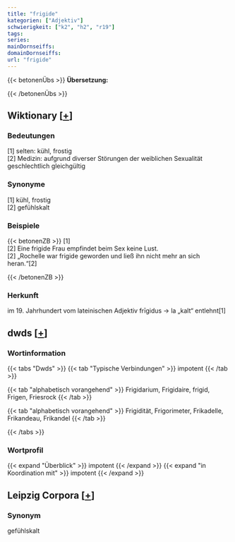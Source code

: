 ```yaml
---
title: "frigide"
kategorien: ["Adjektiv"]
schwierigkeit: ["k2", "h2", "r19"]
tags:
series:
mainDornseiffs:
domainDornseiffs:
url: "frigide"
---
```


{{< betonenÜbs >}}
**Übersetzung:**  
  
{{< /betonenÜbs >}}

## Wiktionary [[+](https://de.wiktionary.org/wiki/frigide)]

### Bedeutungen
[1] selten: kühl, frostig  
[2] Medizin: aufgrund diverser Störungen der weiblichen Sexualität geschlechtlich gleichgültig  

### Synonyme
[1] kühl, frostig  
[2] gefühlskalt  

### Beispiele
{{< betonenZB >}}
[1]  
[2] Eine frigide Frau empfindet beim Sex keine Lust.  
[2] „Rochelle war frigide geworden und ließ ihn nicht mehr an sich heran.“[2]  

{{< /betonenZB >}}
### Herkunft
im 19. Jahrhundert vom lateinischen Adjektiv frīgidus → la „kalt“ entlehnt[1]  



## dwds [[+](https://www.dwds.de/wb/frigide)]

### Wortinformation
{{< tabs "Dwds" >}}
{{< tab "Typische Verbindungen" >}}
impotent
{{< /tab >}}

{{< tab "alphabetisch vorangehend" >}}
Frigidarium, Frigidaire, frigid, Frigen, Friesrock
{{< /tab >}}

{{< tab "alphabetisch vorangehend" >}}
Frigidität, Frigorimeter, Frikadelle, Frikandeau, Frikandel
{{< /tab >}}

{{< /tabs >}}

### Wortprofil
{{< expand "Überblick" >}} impotent {{< /expand >}}
{{< expand "in Koordination mit" >}} impotent {{< /expand >}}

## Leipzig Corpora [[+](https://corpora.uni-leipzig.de/en/res?word=frigide&corpusId=deu_newscrawl-public_2018)]


### Synonym
gefühlskalt

